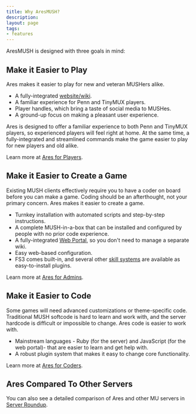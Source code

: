 ```yaml
---
title: Why AresMUSH?
description:
layout: page
tags: 
- features
---
```


AresMUSH is designed with three goals in mind:

## Make it Easier to Play

Ares makes it easier to play for new and veteran MUSHers alike.

* A fully-integrated [website/wiki](/web-portal).
* A familiar experience for Penn and TinyMUX players.
* Player handles, which bring a taste of social media to MUSHes.
* A ground-up focus on making a pleasant user experience.

Ares is designed to offer a familiar experience to both Penn and TinyMUX players, so experienced players will feel right at home. At the same time, a fully-integrated  and streamlined commands make the game easier to play for new players and old alike.

Learn more at [Ares for Players](/features/ares-for-players).

## Make it Easier to Create a Game

Existing MUSH clients effectively require you to have a coder on board before you can make a game.  Coding should be an afterthought, not your primary concern. Ares makes it easier to create a game.

* Turnkey installation with automated scripts and step-by-step instructions.
* A complete MUSH-in-a-box that can be installed and configured by people with no prior code experience.
* A fully-integrated [Web Portal](/web-portal), so you don't need to manage a separate wiki.
* Easy web-based configuration.
* FS3 comes built-in, and several other [skill systems](/features/skills) are available as easy-to-install plugins.

Learn more at [Ares for Admins](/features/ares-for-admins).

## Make it Easier to Code

Some games will need advanced customizations or theme-specific code. Traditional MUSH softcode is hard to learn and work with, and the server hardcode is difficult or impossible to change. Ares code is easier to work with.

* Mainstream languages - Ruby (for the server) and JavaScript (for the web portal)- that are easier to learn and get help with.
* A robust plugin system that makes it easy to change core functionality.

Learn more at [Ares for Coders](/features/ares-for-coders).

## Ares Compared To Other Servers

You can also see a detailed comparison of Ares and other MU servers in [Server Roundup](/features/server-roundup).